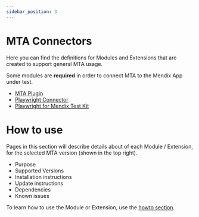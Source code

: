 ```yaml
---
sidebar_position: 3
---
```


# MTA Connectors

Here you can find the definitions for Modules and Extensions that are created to support general MTA usage.

Some modules are **required** in order to connect MTA to the Mendix App under test.
- [MTA Plugin](tools/mta-plugin)
- [Playwright Connector](tools/playwright-connector)
- [Playwright for Mendix Test Kit](tools/playwright-testkit)

# How to use

Pages in this section will describe details about of each Module / Extension, for the selected MTA version (shown in the top right).
- Purpose
- Supported Versions
- Installation instructions
- Update instructions
- Dependencies
- Known issues

To learn how to use the Module or Extension, use the [howto section](../../additional/howtos/).
